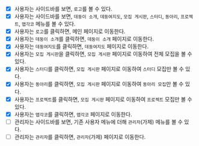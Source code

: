 - [x] 사용자는 사이드바를 보면, `로고`를 볼 수 있다.
- [x] 사용자는 사이드바를 보면, `데둥이 소개`, `데둥여지도`, `모집 게시판`, `스터디`, `동아리`, `프로젝트`, `맵각코` 메뉴를 볼 수 있다.
- [x] 사용자는 `로고`를 클릭하면, 메인 페이지로 이동한다.
- [x] 사용자는 `데둥이 소개`를 클릭하면, `데둥이 소개` 페이지로 이동한다.
- [x] 사용자는 `데둥여지도`를 클릭하면, `데둥여지도` 페이지로 이동한다.
- [x] 사용자는 `모집 게시판`을 클릭하면, `모집 게시판` 페이지로 이동하여 전체 모집을 볼 수 있다.
- [x] 사용자는 `스터디`를 클릭하면, `모집 게시판` 페이지로 이동하여 `스터디` 모집만 볼 수 있다.
- [x] 사용자는 `동아리`를 클릭하면, `모집 게시판` 페이지로 이동하여 `동아리 모집`만 볼 수 있다.
- [x] 사용자는 `프로젝트`를 클릭하면, `모집 게시판` 페이지로 이동하여 `프로젝트` 모집만 볼 수 있다.
- [x] 사용자는 `맵각코`를 클릭하면, `맵각코` 페이지로 이동한다.
- [ ] 관리자는 사이드바를 보면, 기존 사용자 메뉴에 더해 `관리자`(가제) 메뉴를 볼 수 있다.
- [ ] 관리자는 `관리자`를 클릭하면, `관리자`(가제) 페이지로 이동한다.
